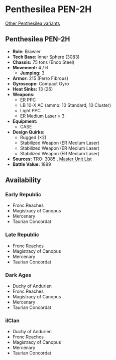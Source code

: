 # Penthesilea PEN-2H 

[Other Penthesilea variants](../penthesilea.md) 

## Penthesilea PEN-2H 

- **Role:** Brawler 
- **Tech Base:** Inner Sphere (3083) 
- **Chassis:** 75 tons (Endo Steel) 
- **Movement:** 4 / 6 
  - **Jumping:** 3 
- **Armor:** 215 (Ferro Fibrous) 
- **Gyroscope:** Compact Gyro 
- **Heat Sinks:** 13 (26) 
- **Weapons:** 
  - ER PPC 
  - LB 10-X AC (ammo: 10 Standard, 10 Cluster) 
  - Light PPC 
  - ER Medium Laser × 3 
- **Equipment:** 
  - CASE 
- **Design Quirks:** 
  - Rugged (×2) 
  - Stabilized Weapon (ER Medium Laser) 
  - Stabilized Weapon (ER Medium Laser) 
  - Stabilized Weapon (ER Medium Laser) 
- **Sources:** TRO: 3085 , [Master Unit List](http://masterunitlist.info/Unit/Details/2470) 
- **Battle Value:** 1899 

## Availability 

### Early Republic 

- Fronc Reaches 
- Magistracy of Canopus 
- Mercenary 
- Taurian Concordat 

### Late Republic 

- Fronc Reaches 
- Magistracy of Canopus 
- Mercenary 
- Taurian Concordat 

### Dark Ages 

- Duchy of Andurien 
- Fronc Reaches 
- Magistracy of Canopus 
- Mercenary 
- Taurian Concordat 

### ilClan 

- Duchy of Andurien 
- Fronc Reaches 
- Magistracy of Canopus 
- Mercenary 
- Taurian Concordat 

